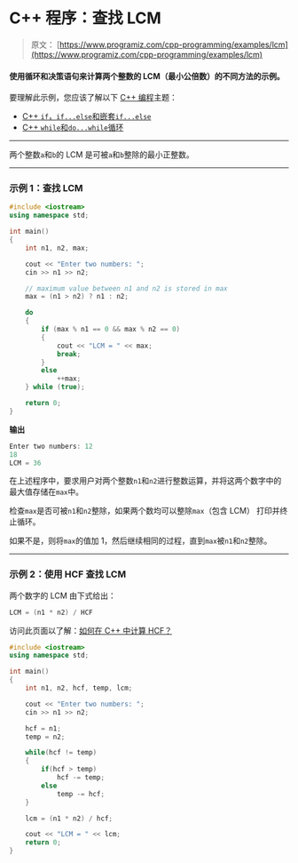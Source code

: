 # C++ 程序：查找 LCM

> 原文： [https://www.programiz.com/cpp-programming/examples/lcm](https://www.programiz.com/cpp-programming/examples/lcm)

#### 使用循环和决策语句来计算两个整数的 LCM（最小公倍数）的不同方法的示例。

要理解此示例，您应该了解以下 [C++ 编程](/cpp-programming "C++ tutorial")主题：

*   [C++ `if`，`if...else`和嵌套`if...else`](/cpp-programming/if-else)
*   [C++ `while`和`do...while`循环](/cpp-programming/do-while-loop)

* * *

两个整数`a`和`b`的 LCM 是可被`a`和`b`整除的最小正整数。

* * *

### 示例 1：查找 LCM

```cpp
#include <iostream>
using namespace std;

int main()
{
    int n1, n2, max;

    cout << "Enter two numbers: ";
    cin >> n1 >> n2;

    // maximum value between n1 and n2 is stored in max
    max = (n1 > n2) ? n1 : n2;

    do
    {
        if (max % n1 == 0 && max % n2 == 0)
        {
            cout << "LCM = " << max;
            break;
        }
        else
            ++max;
    } while (true);

    return 0;
}
```

**输出**

```cpp
Enter two numbers: 12
18
LCM = 36
```

在上述程序中，要求用户对两个整数`n1`和`n2`进行整数运算，并将这两个数字中的最大值存储在`max`中。

检查`max`是否可被`n1`和`n2`整除，如果两个数均可以整除`max`（包含 LCM） 打印并终止循环。

如果不是，则将`max`的值加 1，然后继续相同的过程，直到`max`被`n1`和`n2`整除。

* * *

### 示例 2：使用 HCF 查找 LCM

两个数字的 LCM 由下式给出：

```cpp
LCM = (n1 * n2) / HCF
```

访问此页面以了解：[如何在 C++ 中计算 HCF？](/cpp-programming/examples/hcf-gcd "C++ HCF")

```cpp
#include <iostream>
using namespace std;

int main()
{
    int n1, n2, hcf, temp, lcm;

    cout << "Enter two numbers: ";
    cin >> n1 >> n2;

    hcf = n1;
    temp = n2;

    while(hcf != temp)
    {
        if(hcf > temp)
            hcf -= temp;
        else
            temp -= hcf;
    }

    lcm = (n1 * n2) / hcf;

    cout << "LCM = " << lcm;
    return 0;
}
```